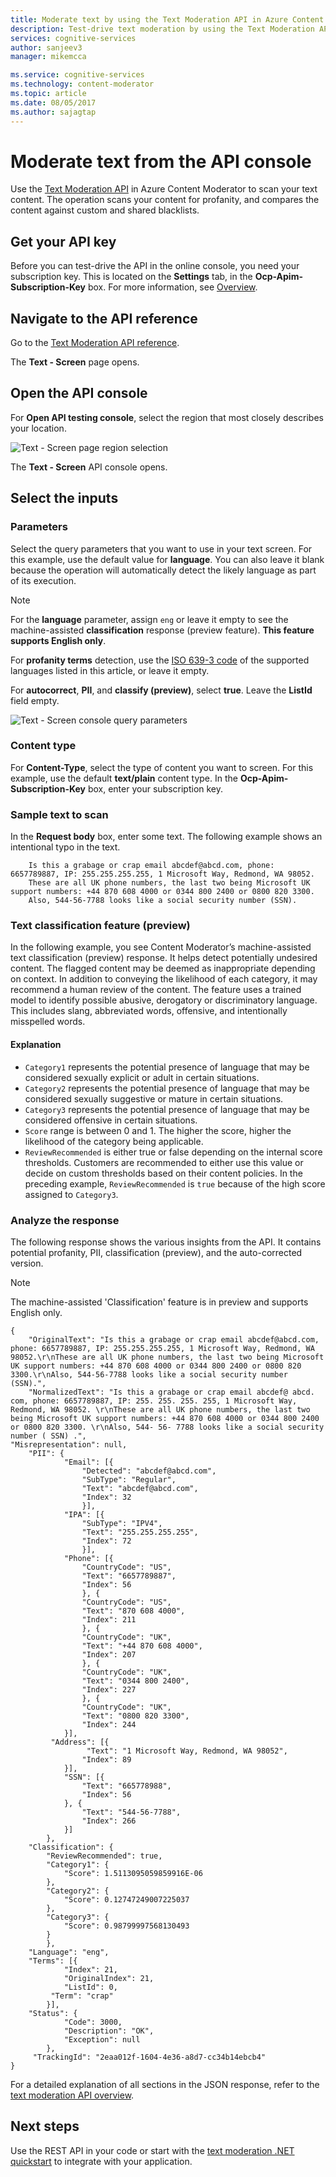 ```yaml
---
title: Moderate text by using the Text Moderation API in Azure Content Moderator | Microsoft Docs
description: Test-drive text moderation by using the Text Moderation API in the online console.
services: cognitive-services
author: sanjeev3
manager: mikemcca

ms.service: cognitive-services
ms.technology: content-moderator
ms.topic: article
ms.date: 08/05/2017
ms.author: sajagtap
---
```


# Moderate text from the API console

Use the [Text Moderation API](https://westus.dev.cognitive.microsoft.com/docs/services/57cf753a3f9b070c105bd2c1/operations/57cf753a3f9b070868a1f66f) in Azure Content Moderator to scan your text content. The operation scans your content for profanity, and compares the content against custom and shared blacklists.


## Get your API key
Before you can test-drive the API in the online console, you need your subscription key. This is located on the **Settings** tab, in the **Ocp-Apim-Subscription-Key** box. For more information, see [Overview](overview.md).

## Navigate to the API reference
Go to the [Text Moderation API reference](https://westus.dev.cognitive.microsoft.com/docs/services/57cf753a3f9b070c105bd2c1/operations/57cf753a3f9b070868a1f66f). 

  The **Text - Screen** page opens.

## Open the API console
For **Open API testing console**, select the region that most closely describes your location. 

  ![Text - Screen page region selection](images/test-drive-region.png)

  The **Text - Screen** API console opens.

## Select the inputs

### Parameters
Select the query parameters that you want to use in your text screen. For this example, use the default value for **language**. You can also leave it blank because the operation will automatically detect the likely language as part of its execution.

> [!NOTE]
> For the **language** parameter, assign `eng` or leave it empty to see the machine-assisted **classification** response (preview feature). **This feature supports English only**.
>
> For **profanity terms** detection, use the [ISO 639-3 code](http://www-01.sil.org/iso639-3/codes.asp) of the supported languages listed in this article, or leave it empty.

For **autocorrect**, **PII**, and **classify (preview)**, select **true**. Leave the **ListId** field empty.

  ![Text - Screen console query parameters](images/text-api-console-inputs.PNG)

### Content type
For **Content-Type**, select the type of content you want to screen. For this example, use the default **text/plain** content type. In the **Ocp-Apim-Subscription-Key** box, enter your subscription key.

### Sample text to scan
In the **Request body** box, enter some text. The following example shows an intentional typo in the text.

```
	Is this a grabage or crap email abcdef@abcd.com, phone: 6657789887, IP: 255.255.255.255, 1 Microsoft Way, Redmond, WA 98052.
	These are all UK phone numbers, the last two being Microsoft UK support numbers: +44 870 608 4000 or 0344 800 2400 or 0800 820 3300.
	Also, 544-56-7788 looks like a social security number (SSN).
```

### Text classification feature (preview)

In the following example, you see Content Moderator’s machine-assisted text classification (preview) response. It helps detect potentially undesired content. The flagged content may be deemed as inappropriate depending on context. In addition to conveying the likelihood of each category, it may recommend a human review of the content. The feature uses a trained model to identify possible abusive, derogatory or discriminatory language. This includes slang, abbreviated words, offensive, and intentionally misspelled words. 

#### Explanation

- `Category1` represents the potential presence of language that may be considered sexually explicit or adult in certain situations.
- `Category2` represents the potential presence of language that may be considered sexually suggestive or mature in certain situations.
- `Category3` represents the potential presence of language that may be considered offensive in certain situations.
- `Score` range is between 0 and 1. The higher the score, higher the likelihood of the category being applicable.
- `ReviewRecommended` is either true or false depending on the internal score thresholds. Customers are recommended to either use this value or decide on custom thresholds based on their content policies. In the preceding example, `ReviewRecommended` is `true` because of the high score assigned to `Category3`.

### Analyze the response
The following response shows the various insights from the API. It contains potential profanity, PII, classification (preview), and the auto-corrected version.

> [!NOTE]
> The machine-assisted 'Classification' feature is in preview and supports English only.

```
{
	"OriginalText": "Is this a grabage or crap email abcdef@abcd.com, phone: 6657789887, IP: 255.255.255.255, 1 Microsoft Way, Redmond, WA 98052.\r\nThese are all UK phone numbers, the last two being Microsoft UK support numbers: +44 870 608 4000 or 0344 800 2400 or 0800 820 3300.\r\nAlso, 544-56-7788 looks like a social security number (SSN).",
	"NormalizedText": "Is this a grabage or crap email abcdef@ abcd. com, phone: 6657789887, IP: 255. 255. 255. 255, 1 Microsoft Way, Redmond, WA 98052. \r\nThese are all UK phone numbers, the last two being Microsoft UK support numbers: +44 870 608 4000 or 0344 800 2400 or 0800 820 3300. \r\nAlso, 544- 56- 7788 looks like a social security number ( SSN) .",
"Misrepresentation": null,
	"PII": {
    		"Email": [{
      			"Detected": "abcdef@abcd.com",
      			"SubType": "Regular",
      			"Text": "abcdef@abcd.com",
      			"Index": 32
    			}],
    		"IPA": [{
      			"SubType": "IPV4",
      			"Text": "255.255.255.255",
      			"Index": 72
    			}],
    		"Phone": [{
      			"CountryCode": "US",
      			"Text": "6657789887",
      			"Index": 56
    			}, {
      			"CountryCode": "US",
      			"Text": "870 608 4000",
      			"Index": 211
    			}, {
      			"CountryCode": "UK",
      			"Text": "+44 870 608 4000",
      			"Index": 207
    			}, {
      			"CountryCode": "UK",
      			"Text": "0344 800 2400",
      			"Index": 227
    			}, {
      			"CountryCode": "UK",
      			"Text": "0800 820 3300",
      			"Index": 244
    		}],
   		 "Address": [{
     			 "Text": "1 Microsoft Way, Redmond, WA 98052",
      			"Index": 89
    		}],
    		"SSN": [{
      			"Text": "665778988",
      			"Index": 56
    		}, {
      			"Text": "544-56-7788",
      			"Index": 266
    		}]
  		},
	"Classification": {
    	"ReviewRecommended": true,
    	"Category1": {
      		"Score": 1.5113095059859916E-06
    	},
    	"Category2": {
      		"Score": 0.12747249007225037
    	},
    	"Category3": {
      		"Score": 0.98799997568130493
    	}
  		},
  	"Language": "eng",
  	"Terms": [{
    		"Index": 21,
    		"OriginalIndex": 21,
    		"ListId": 0,
   		 "Term": "crap"
  		}],
  	"Status": {
    		"Code": 3000,
    		"Description": "OK",
    		"Exception": null
  		},
 	 "TrackingId": "2eaa012f-1604-4e36-a8d7-cc34b14ebcb4"
}
```

For a detailed explanation of all sections in the JSON response, refer to the [text moderation API overview](text-moderation-api.md).

## Next steps

Use the REST API in your code or start with the [text moderation .NET quickstart](text-moderation-quickstart-dotnet.md) to integrate with your application.
